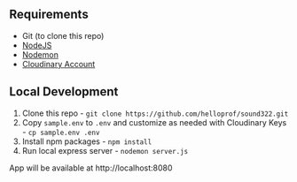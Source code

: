 ## Requirements
- Git (to clone this repo)
- [NodeJS](https://nodejs.org/en/)
- [Nodemon](https://nodemon.io/)
- [Cloudinary Account](https://cloudinary.com/)


## Local Development
1. Clone this repo - `git clone https://github.com/helloprof/sound322.git`
2. Copy `sample.env` to `.env` and customize as needed with Cloudinary Keys - `cp sample.env .env`
3. Install npm packages - `npm install`
4. Run local express server - `nodemon server.js`

App will be available at http://localhost:8080